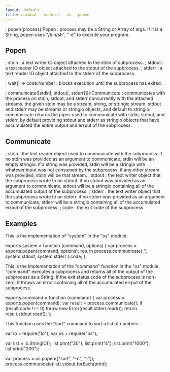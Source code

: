 ```yaml
---
layout: default
title: narwhal - modules - os - popen
---
```

; popen(process):Popen
: process may be a String or Array of args.  If it is a String, popen uses "/bin/sh", "-e" to execute your program.

Popen
-----

; stdin
: a text writer IO object attached to the stdin of subprocess.
; stdout
: a text reader IO object attached to the stdout of the supbrocess.
; stderr
: a text reader IO object attached to the stderr of the subprocess.

; wait() -> code:Number
: blocks execution until the subprocess has exited.

; communicate([stdin[, stdout[, stderr]]]):Communicate
: communicates with the process on stdin, stdout, and stderr concurrently with the attached streams.  the given stdin may be a stream, string, or stringio stream.  stdout and stderr may be streams or stringio objects, and default to stringio.  communicate returns the pipes used to communicate with stdin, stdout, and stderr, by default providing stdout and stderr as stringio objects that have accumulated the entire output and errput of the subprocess.

Communicate
-----------

; stdin
: the text reader object used to communicate with the subprocess.  if no stdin was provided as an argument to communicate, stdin will be an empty stringio.  if a string was provided, stdin will be a stringio with whatever input was not consumed by the subprocess.  if any other stream was provided, stdin will be that stream.
; stdout
: the text writer object that the subprocess wrote to on stdout.  if no stdout was provided as an argument to communicate, stdout will be a stringio containing all of the accumulated output of the subprocess.
; stderr
: the text writer object that the subprocess wrote to on stderr.  if no stderr was provided as an argument to communicate, stderr will be a stringio containing all of the accumulated errput of the subprocess.
; code
: the exit code of the subprocess

Examples
--------

This is the implementation of "system" in the "os" module:

 exports.system = function (command, options) {
     var process = exports.popen(command, options);
     return process.communicate(
         '',
         system.stdout,
         system.stderr
     ).code;
 };

This is the implementation of the "command" function in the "os" module.  "command" executes a subprocess and returns all of the output of the subprocess as a String.  If the exit status code of the subprocess is non-zero, it throws an error containing all of the accumulated errput of the subprocess.

 exports.command = function (command) {
     var process = exports.popen(command);
     var result = process.communicate();
     if (result.code !== 0)
         throw new Error(result.stderr.read());
     return result.stdout.read();
 };

This function uses the "sort" command to sort a list of numbers.

 var io = require("io");
 var os = require("os");
 
 var list = io.StringIO();
 list.print("30");
 list.print("4");
 list.print("1000");
 list.print("200");
 
 var process = os.popen(["sort", "-n", "-"]);
 process.communicate(list).stdout.forEach(print);

